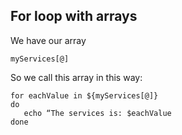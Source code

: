 ## For loop with arrays 



We have our array 

```
myServices[@]
```

So we call this array in this way:

```
for eachValue in ${myServices[@]}
do 
   echo “The services is: $eachValue 
done
```
